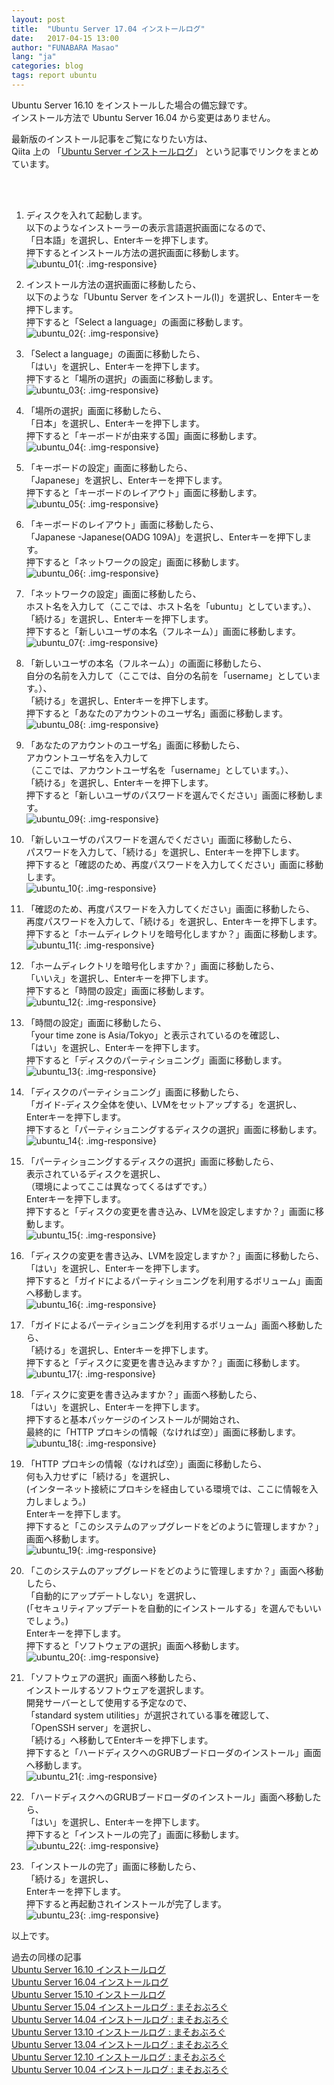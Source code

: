 ```yaml
---
layout: post
title:  "Ubuntu Server 17.04 インストールログ"
date:   2017-04-15 13:00
author: "FUNABARA Masao"
lang: "ja"
categories: blog
tags: report ubuntu
---
```


Ubuntu Server 16.10 をインストールした場合の備忘録です。  
インストール方法で Ubuntu Server 16.04 から変更はありません。

最新版のインストール記事をご覧になりたい方は、  
Qiita 上の 「[Ubuntu Server インストールログ](http://qiita.com/masoo/items/307f49d0606cabb90f93)」
という記事でリンクをまとめています。  

<br><br>

1. ディスクを入れて起動します。  
   以下のようなインストーラーの表示言語選択画面になるので、  
   「日本語」を選択し、Enterキーを押下します。  
   押下するとインストール方法の選択画面に移動します。  
   ![ubuntu_01](https://lh3.googleusercontent.com/1BKYMmu1ewB5vLvf4V5rUv0pLithDjfL-IN2Nx6o9I3Mb-ctPK7sEhuFyPsbPhYlpsaK81pcQP6k5BsFM6qWAWDEGD6PQYRcyfBspxfYhf5TRkN19np6HXhDQYaYswot67myfQFwkqim0J-13zCS43opTtxlQFRYbNNJAXeVdDw4pv5xaQ-A0u-z-rn43Ox0B32JHZFldAFYdXe_T4Df-UwTuiP2yZLAiNXIIgJck2E7LxgaKK8tOwuR8w7PwhohJNMvIwgmKTUcaMW7XB49INVqStSIlOx8ImtQcQe-MaVfpkGucYOswnmLgizuWd0CZpbi0ToBGEQ8ZcjjGdLt3_IT7davRQj-7ZZKy4noixtDDtN0TDx1oDClTN_DFuY90R4xYf6ro-zISXy91pYU1h07zXe23L1lEgOmss1C78j7PEGvzsLIP_t8Khaam4IX0uC9u-KemAk2bQJuo9Nc97uRojPxkk1uy_dmuLC9ywRwOrmne0c1WXP_PQiNc-64rIuDhqfx4iWgXME2up-gWz1-nCVNMrMaa9bh1c0OjXrvxfIXxWiDWOKbbj7Ln5t6NdIlktJZ90V5wHfksq-GkNMxELOdwWMFkHTuiebTHVFsRQX21ut-geUPca0fFc5H0pP9AMOyFDEgE0mZ14jbyXcWpEmqK4Xjued3d4a-dg=w400-h300-no){: .img-responsive}  
   
1. インストール方法の選択画面に移動したら、  
   以下のような「Ubuntu Server をインストール(I)」を選択し、Enterキーを押下します。  
   押下すると「Select a language」の画面に移動します。  
   ![ubuntu_02](https://lh3.googleusercontent.com/HCz4IbPMCokwPoQrDM4-ChtqH2xm9s7A8ixYOm8J7J70LvHtawhk132XZKINXUXrXiOefahcKC52d0Ib-36XEP81LzD-amv0dS636AJPQtHwqVCNGJQdyhEGBjFD8OSiaHlpuT1h0vuj6GIIDZstv7TtDyNvHcdLTYmJXChVEsM0egDqS_D7PKrJYiEpFqvjCw6srSwIZA-DUmZmGyzQwcHaw1Fi7Bso_-8txiVxIhZFHED9sI19KqvgWtDFSVZBXfWcfGRoU8iguqBLdv8cBL2ps1HdxBd0vdydYrzLgEFMItIMagFKYMPXY85kgvKOah2BH-BYQdzDMTj9NNouU-OTl2KeLxyyZD0Dj9OZShsjLIdGUeEmarLy7IbYff4BZbaVBfc1AxXiMdwk0eSLbNWZUTTc_BSyCm-Q-MCbSy2dTdmr93qeoFy6Lgj_BeZbqYwpcnI90-Kh8J4yA8J6DKbq-naj9miSp_tiRuJHANdVVTySXHFxLylUTK5cjlMkvi0uEdlZR1nVuAoq8Wq29TEX2qe7qU8uld1gxzg9gkU2MTnbc6j_7RPwWaJa2MBv7P8zNv5vlBx0bEtgq2wXvixR5inmMlNj0yoovwZDD6IQRS2O=w400-h300-no){: .img-responsive}  
   
1. 「Select a language」の画面に移動したら、  
   「はい」を選択し、Enterキーを押下します。  
   押下すると「場所の選択」の画面に移動します。  
   ![ubuntu_03](https://lh3.googleusercontent.com/KYRL2lbrWAzjJsQmixPZ2Q5DrrcZ9yw0e0tFgbBS91j8Ui0HEciWU0VJ-Q0YDRZNqUi8goD7-Twnh60KTX9rfp8THWLFGSsiTo61Ug8sIf4PnnKcoI1VKsPPQhyS8LILkkCeB77x6p6CiAaxWqxL6TAYa6pDoJeqN4IPvzyHE7Dsck2GOLxpVo72FFKHEfsiN53htHNgtcUXuOqkWgYvd90iwz7I56yAJH9iXZWuaZjGUWutkBwMxgVLxBqmtLZMKe8vlb_GXRVyxgxojws9O-sEkfm7gKDxzcOatmNddJaWJaZaSL9u8wmm_w5VKHo20Sftc3oQzkHM8i10-IaYwcbIYy2CJkvZ1j-w7XzdP2o3WBY4QmxJgyOV_aGN4qSs7PTszi3WRDZ2czij0vEDY3RLWHSvRd_wLaujPSQRPEVzhi7-1UvPUpWUcuFV8FTM5Fmx65CwVUiRtwXQ5VimS0ukx0UEIUq9SVjs9awZeyNvs29mCh6h-C4QZvSw_zcQjFZvgr9wklWHjqVwKO3n3CVxK3h5iVtICsd4Lr1UxiHrmiuM6MAIOr3jC_mzk3iNvYiQNOvkK-0oW-sFJCCLp5NlmaLrFO6pczcvOdq5stYsmV-XDGmZKV7RO3sWaxvCfymqBkpCdggcFqqqP67btFFU8rWPD-VK2t_kx-eskA=w400-h300-no){: .img-responsive}  
   
1. 「場所の選択」画面に移動したら、  
   「日本」を選択し、Enterキーを押下します。  
   押下すると「キーボードが由来する国」画面に移動します。  
   ![ubuntu_04](https://lh3.googleusercontent.com/5DYWH1fPFV-MTy-eoHCrQ0IOuIz_Dpj_vrycG9K_uxEooBLqAc3V0-rgyR12mrPiQuNaPUiea2skv4PveNqobuwXgZYie_m0lc5UXoLKLX13XhQKyTS5-2JVPrO8fYVLkDrnCTxLIC-sN24FEfoPHs52gjExJ03FwzmDFnqfWQ3YCN6RQ9OrzD9k-0F4w8IILHb6EKioUin0f_sksYSJt5ilFqOG3esw_frIUhtVL14BX7O7T8s76R1Kyy921Pfj8doF-rhvORvsXJ62HhXWI2sSMTr9-5eFhAcwggoG-YO0MXZubtKIHpWsOosWTQypku6q3fhC8H0e3GdRX0rpGmRHLS5aPt1HL_Rdvy4INdsoN5_MZoPH7TAfApqU1oRP_vhPCJh1SuQqsFJybj9J7noGoYlOfCcYkfGBi0LfIAKSNW9aEDhfHMsI7BbLW7qkSGJ-uf4aXQS2XKz6hfD3H8gvvyiFsUv_2ZIqqJthUVkZNml6DGzalNaZtxCPgLwUaF5Os7nwxlmuUFUeYwDNLUo-ZRqqt21iJU_-RVYFJugmWso5xaA_NmlIWrpYuYzw7sVSQILaI5YD9QNr4LBP6gYRNc6O3FFpn1rmcQ5Uj5jgC2l6rbaf90lJgevoWg7xe0_pBuvmqSFapzQaXMlpimdFDMbc_TJpgsDeU7e_FQ=w400-h300-no){: .img-responsive}  
   
1. 「キーボードの設定」画面に移動したら、  
   「Japanese」を選択し、Enterキーを押下します。  
   押下すると「キーボードのレイアウト」画面に移動します。  
   ![ubuntu_05](https://lh3.googleusercontent.com/QoTLzAKSeAuOMXExjQQlu6oEXEuKKhGbv2kpfgZwTcqCd35_ASSUb5zrg6eUipcKbg2ZUXEbJh9z3u7cCLGwxj8HMHAl66dYIk3rtFTTwkbAtzFzAxjzOYiu8JZm2DuD-OHLG6p50MvbdDXRhDOSujIWCS6O8aS4tI5Pewr11QgJs4etF60Kaf44KRExRrY7xbint_KKRhcx5d0DNKUPvmJFwiVXT2QcxENq3NdJIGow_ysI57uhQn1yrLZZ5iievgLtvMU7uZY3JeG4E_JbisrzWFgi2LXkcDPqZLf9i6yucmge6Oy2wpe2E5FwK60J2mptGQn7jducTCTAOrpKHUCNdGjilb81g9eoT7F3-MVGg7gUzFP2kH9EP6mHTwH2wk6cAymRyRhr5fi5jzZfYo2Fw53_15-OP0kAf2S5iAJPAI3T26C4h_nt1Kdv2S-HFWgi7Xot3QLOCxPnO2r54FtK80Rwjkdf2VCG6L2KaqqbxHB2P1duXKrL_01nC-omy720Sr4fqIsZf-0xkcr8mOyYMVRsI2w967Iex_sKzbvvaIGiNFw03jLNwfZIqNZdNegtwN4RM3Fxml5Yrqgm2vhW41ZTrfR4BXW9jDmsu8odQ647=w400-h300-no){: .img-responsive}  
   
1. 「キーボードのレイアウト」画面に移動したら、  
   「Japanese -Japanese(OADG 109A)」を選択し、Enterキーを押下します。  
   押下すると「ネットワークの設定」画面に移動します。  
   ![ubuntu_06](https://lh3.googleusercontent.com/ry0sESre-6cWUkkhmmnByIMEzAk4BuAbB2S5rUNFKmAs4ge-BFxVQyjXcy8B3LstAbM3TYgB94hzPD9LZXrRTScdIy8x2nRErYk_7KOstG60WUse7RlJrnHe0Z7wM1BnvSMGRBqSRzPvZpDAJpmf98ktN41FW79oq3UQyz8xrvEHyl2wEtvy4lnb_tYSfqHZq6c9jRsdVZNUhIuS2ARfiee3_xn1XB9f3LNzgTXAdWcsvesrU-kHhLbXZvKJcuukX6_08TYYBlE7DVR4P0FYmJjFE_61vR8_fb-UONvUW6Cc1J_yap2cJgvH_Q79WkeoSSmPa4-eShbdFuUGAbvKjPW7CpdR0ferlx31e314EpkSOJ84qOnmSeWeoH9MyEDFjLpLvaHz2pfdw9J6pDk2Ujj4zx-bnbgF6xDGmGENXCjFZY_Bn9YSuexfk9o1jWAq153UpJ0ut6TydurKgZTw_xT-4_uMcAQ6n171coibITjzG6HAt-pkNJb12iNVByFpcGp7-8dBxFkIYb1kkfV7d-AhKHx5hWyCjeizHcS7_chWUDZUKUUHcJTWJq5PHI6S9Z9693VBT3RIl10AX8cj4yeXk75aSCHmsEe5k2-WYCRhusbVpRD_7UXygLdM7aAoQEsQ87PIU7L2G2bs3n3BH1pEDgQbJdM3bUrJTOBY6w=w400-h300-no){: .img-responsive}  
   
1. 「ネットワークの設定」画面に移動したら、  
   ホスト名を入力して（ここでは、ホスト名を「ubuntu」としています。）、  
   「続ける」を選択し、Enterキーを押下します。  
   押下すると「新しいユーザの本名（フルネーム）」画面に移動します。  
   ![ubuntu_07](https://lh3.googleusercontent.com/s-kcdQLMEFFPXXicBVT3S652dPKGmmOux1cSHsczsiZn9XVtNMKWofYTCEUPtgWEx0okQtpWy6JLtftz4hVf_JhlgL4sEEQGGwVrjlAqyl7CerlRvL9tAgPnJBS9B59i7DWxIhEQpf44gnBIrFd3Vbtl1xjr-wzhpuQiQbpC6p_3tpyDk5IX773YLgBg3IeHjXGwfGJD2ZXqsFsr1rRq21qpVShchcZAuvKheFdQLExk9_gF09pCuHadXqEzKVfcDJnpNVPiJEYd59ppbGhIht4VIxnVkIOnG1_s5tx2iQtFiRapxOmhSAqGv8Bw3Zz3IEBITCec_Bku5GwnKP4U6W2nAdBJupOtJkt9shaGusT6e2Rpm104G_Dhaa2jpzAjSv7IAAxUmxtdYfvsS80ftm-hXoeUIfCFKHf2ZoDpcMJQEoh5FEABgOWA0fhYPb9v4Sqw5tAYVC6hb2VA8jI4kfPgaj_WBZ9Jw8aLpHRKlCLuVPgUnafrxB3DmTTXuV5b4bntrbD84ZzwLYp8OB9b9yGCQePPFyS-Tz8sEnx6wKGqxL7f8NihGu3e6w9Tp6bl9RDLbqe90akYONIOyF0pEkpQALzRj952MW5sG74yK3e4i5aOrf9z82cHzKB7Djlnbk3OUtfO6Z6Thlk7MjFI5shRvBlLyI8dknVKzCGyvw=w400-h300-no){: .img-responsive}  
   
1. 「新しいユーザの本名（フルネーム）」の画面に移動したら、  
   自分の名前を入力して（ここでは、自分の名前を「username」としています。）、  
   「続ける」を選択し、Enterキーを押下します。  
   押下すると「あなたのアカウントのユーザ名」画面に移動します。  
   ![ubuntu_08](https://lh3.googleusercontent.com/vLGV1lDIGk4KneXNGdODbBifi2Kq95hsxfV-4cIdhJLlk1cLMBX7cRz3s-pxoIbD6Dl872ZI27K97yCi6-8epvbH-FmIrJZPIxSoRIdXzzYKiUhM1RuZHd4EkxT4tfylRDkx4X1h_Fv4vq_j5sICBMo2JKB_bqoHyL-hEfd5clMCK66yZhbnFB3KdV1KSl-cjmH-pI9_kdHy3t1Qlj5wDhddH0pWMZ5HotoUC0RCL4te3FsUxpsn0-KdbKUXKghVi5xCn6a0GDu6qdpbDiiuVL0JrHw2G01NW4dwiQQuEis0dVl2SErC6jKIXyCqs54V8nUadkGQELlhzsnCVO0ZPb_ieu-tQeHLqh6B7OqYwbg7Sb6J5-n1x4hRvPuIrfi8M833qrDaqIpnU4mkUK5Z2X5VCAhuIePjgbfhvVuGV7L9jZL_7EjH4Hr0Y7KHu9J8zBhsyufnobXawjoPeMQ3qteRzzcq0MDIragJXsClquydqf7YS_wAxEJGrkLpDbnpXe6GVnk_Fdgp0jiXK8YNPC_nHD150qtWCZ4BSDvUMyMKOZwx_uYhXskUD9cojLVxYv2BFjqPxD0XP9jwVl_MhXuyjX5C0yWCsR6A73k8Xh8qF1EKoySrU3AfY8VYNzonOitJeHwgOT4UZLYaQMEEvQHasDgZ4mykWT9_D09Nqg=w400-h300-no){: .img-responsive}  
   
1. 「あなたのアカウントのユーザ名」画面に移動したら、  
   アカウントユーザ名を入力して  
   （ここでは、アカウントユーザ名を「username」としています。）、  
   「続ける」を選択し、Enterキーを押下します。  
   押下すると「新しいユーザのパスワードを選んでください」画面に移動します。  
   ![ubuntu_09](https://lh3.googleusercontent.com/HD1Q5WdTfloM3bO1yLVeH26ExaJoiApmyFy_Wwyt87gtsxV-6mb33vYQ9CYEGsDHoHK-lVmTj2AOA-PvitqvDx-wig3-Bbi08ruQeaYaewyLsHxpc1-OC3TgUZsB9N9UxmCe1OKNmtthRyWxwzVNXQGYpMJEfAAX2vV9lVzNA0uxjOKf0tLQt7IGWjrAGVwxvRz08Us4T2GLW30gtTyHhdosnlOnXb8F-mupcy2SkMRPEZMoTUpmP6BXu9u5mGTiybh3UiJDCWY6o1XiqHfYZnrsbO5-q1m6-8TgvvoeYXyFOLCU4k_EasuHNQeXWs1Pj1iyzXCxAPDhl83a7H8j6COxvUpS5Dt8BKPyB-XbFTea2QJL8t5RWpqKywn5zGyrqM5y0qiCe53jD4hc8OjdCeeSSzNj4SA-cthTrsw--zpIH3S650N0cmL8ql2HVTLXJhEHVUv7uvi4fRIVHOcmbmbSGCS4nVuWuJdxORx_FYz3bJpRGcfep2eE790QUjCqpdZCbNuZEA5lT9fxucyTtIOQG3WVkLvfULPDs8kktdaaS16HuOrsNFnlJlaOr_e4Bw7be4tgmjTTkmHCAyIWAGO3pUUszovmg263BOcPI7xAWjot=w400-h300-no){: .img-responsive}  
   
1. 「新しいユーザのパスワードを選んでください」画面に移動したら、  
   パスワードを入力して、「続ける」を選択し、Enterキーを押下します。  
   押下すると「確認のため、再度パスワードを入力してください」画面に移動します。  
   ![ubuntu_10](https://lh3.googleusercontent.com/qC3Lg5UAbeqXBgvtty6GXIzz7LCUeYqIJyzFoZuFFAQ6QTiOmEnnX1b_bONm3MjSp3JHSMFd50QFCrQ48SyPW_tsJj4VbK2-AZ1-qs9eKzToOftqmZVVHMJWmZLZGwdYEqFwlOEl_DtVrFL69oXk_f6VJ1PIcAxDkDtH00pW3wka3xAOEdaTwDWkuOgJMMjpc17_Lq9Wql21-gdhfGJ-UwJR1O4DEwl3Oeu7pWkZqv3bJrap63PkGynGtajCsghHdKGhy-B039IirSlEhhiSEHJ4LXEWoIC3gFhW-7aZSjdt8bgM7vGjbJSBHLtsidZTSiuMOwrpA3YLhkRq0AqC0BxmQQ-Ppt0U5geyUeydyGbAOtypFa2a_fwbeyO7T2qbokvyVosTFzXbWPz-Zuc_DMIt0o4ClVjfVM_itwjE69XdfyU3_XmTBCEBEWEy51N2_P2nA7TPOz1jPa2rAujn92td8LXbUITBJLT62bWVnEtiDaBeD9oHgYxipNNVE8I8uUnxukwPOqmyd3rlt2XCx8dZvwJwqDwprj5ok0IKkrwR0lUwiaaT-Pt-HPom9-5YxYjgpFD5BUeWSp506YS_TqkOhSJjdwMeX_c-xBHkczyd-nBp=w400-h300-no){: .img-responsive}  
   
1. 「確認のため、再度パスワードを入力してください」画面に移動したら、  
   再度パスワードを入力して、「続ける」を選択し、Enterキーを押下します。  
   押下すると「ホームディレクトリを暗号化しますか？」画面に移動します。  
   ![ubuntu_11](https://lh3.googleusercontent.com/HaaTwHoeBFP86cq1q1w5_a2brASxDz7SG9J0G69koZBV6ps1tzz6b4xLmDtdLPJzQfBK-dxCiiKDlS1apS3pQ_fOweIxJTbNA_HU3zxVdHe78UyokorIWo-GqE5V9cJNFGmKTtKSRKdfCA93a-mDzqSBskY5w6OliLa72D5Ej8-emEotUOYYLgfeADV-s4g6FUnE5m2WYcS0wNBAUGwQ67Qbg2KgmNvMzFWu9O2UJimMmAToDgPe5za1nHjMUoof6ObKZXAQaWthI7WmyG94r--T2wZSYHTN2Fm_m2EDo5kRN6giDshW1hvPEcnsB5UNxeUOEVYyXjN2TaS6j7amYQM3lYyUKmLjVf6tGy0AdZVdTp3n26Mz02w2XBAlBfmpNf7P0GkFwPcPZvoPvFDFWiejx1nTPyIVDYArj16t37YfU7C1RPvTQxwz0opFx3HS0OeJ5I6oviUkS158jc-Mzby7xs7t-99429tqldH7mLzPfL46CsjmW34V0_RcJW0r90Kytzulf7V4QKu_Ivtvw9okhVmPwmKNW6h5TWzsr5AOSCasvQtH3W6UJwEnbq4gxsE31nbjLdxoEE_KHprqOrpop2kOb-oeEf_wWVHaq4GGTpxE=w400-h300-no){: .img-responsive}  
   
1. 「ホームディレクトリを暗号化しますか？」画面に移動したら、  
   「いいえ」を選択し、Enterキーを押下します。  
   押下すると「時間の設定」画面に移動します。  
   ![ubuntu_12](https://lh3.googleusercontent.com/Rn93gii9zHHE_wiQplZIoN-ZZCAM-nB8sG9S0o7QL2NOaObDxCkPqa2CSuSn_uKcskFa8aLpDl5dIUb7XclB1kdF5aJx6ncpIIq7js3vxL9HG3KPMxqz-0pbJgZVqhhWH1lAci8d4x1KooqhQE-8_w9TC9HU0-L1Mu_qdoEEfGCv640zGuRFqQk6tA46c4PCMbXGlBRPZ4B3fAmMP3prrAvB_mpW7ejPeFN4SzPyPzs2f-X3nlSDyuccMmMgptH6bZeAi1GNZCQuNOSM_bqQwugbamoB4uMNAptVVtzVEfHZYJ5S4_SdGY17HsNfGl3jK54lUgTXJ6_OPotY-reQ6yytBnfRwdOQ7KJ7kHTUiRKvaD3Pjmf8C2X43uojh_MjuUqDrfImSRrIcBgooqw60sCMrVvQv_CGel_lpSIkAfIorZHseSEFl_EVErq9WYiBuKHnVj904GpcTS7r2egWxhSXEih4nz-Z5LHGj_WNtYSY8Qu2vdvGL3s0dOX6anStgdiTW-O3EB89u4WG0PibRgFlztxw5TjwYz4wBivykHqqPVfEO2Ke6gtasI1WJjk-WMpEVRV7f5ofp8v0tTx0ioAvvR6F80KD68SgRQB8-xwmu8dn7SB4qmECbLyIWCQz-dUHLyyOgSMoM4_RwGRrfv4iNxA_b6vd8K-W4Q5o0A=w400-h300-no){: .img-responsive}  
   
1. 「時間の設定」画面に移動したら、  
   「your time zone is Asia/Tokyo」と表示されているのを確認し、  
   「はい」を選択し、Enterキーを押下します。  
   押下すると「ディスクのパーティショニング」画面に移動します。  
   ![ubuntu_13](https://lh3.googleusercontent.com/3JiqegWy6dk1ANICIwNvArWaaf19ZURz5tEcFCRX1mPPUmYXitzAH5Iezj_XIF68bayS5Waso-wrqOKb4V5gIo0toCyHX-WLi5lp-3LkwpTI4uJ6Hh6hd_uQZdiqt5cEOy0Hc4JjmLnI0l43dWP-TSNBxCBm80Am64lOz3LLkDYWBT1yB4313vSHrYYZf7VoUX8ASMbJT06rvI0hDUVR65D9ZKQLrfOq9gF-uiO9BAGwj26nSXd_-a3KMuQ0ZAfe6GfUcqGyclaOFrs5Jy7OCjF-IMKkATr9-_peNqiNyr_DHwxw7cTzf3C3svVJfhqy3eIw63kOWYKCHJC9xu8D8B3R7fF4a4nkuQZWFswVhxoAo3Jh9HwiZaxEpTcubC4tJktyheN0i8iLjrA51NzceoIZEtpi1na_aBaDXqYNvyJk0-70ZfTpEIzRCZPhP9_i9LLz6Km4dJrj5zkdvS7aFFjMC_-X8dOhaJsbrsoJyJE2ni2q_XUNjmmBYfl3x5NclM8OGWVT8G-UC8fxtj-zzRzuIzGSppWQcsrzrEcA7xoVLU665IJi-bWsBZ4NoGKuAV6im0wrwQlgkO1Fys-_HwQrtWgQI4iuEsHRNC9obIzGhrfgcQuWcTwNNNNxrc34IMVUGqKHdFtdo36AtKOTAqpCV4LQ_47WKKmfG9LssA=w400-h300-no){: .img-responsive}  
   
1. 「ディスクのパーティショニング」画面に移動したら、  
   「ガイド-ディスク全体を使い、LVMをセットアップする」を選択し、  
   Enterキーを押下します。  
   押下すると「パーティショニングするディスクの選択」画面に移動します。  
   ![ubuntu_14](https://lh3.googleusercontent.com/cFce6lg2v_PmzKXuf8CjRC0W9fDsrY_mlWZ377jRwai6zToZYX-PqPyL3EYUKZzZUfqGK346Za5dueH7VVnYSbkWZukCZ4VE8BSb9xPu233Wuib-0_W-ofSAjdMOV3zaK_IQtCmkEG5RxwBWPnR1D7oHNeo-yqXgb6AFMlFfZ8t2TrMgo_L40YTyR4f19A1FmjxzI7aVvh4caSrIV85OAFH3DQqUKe6UvIk7ABY3BqP9j4c_CHMN31UQPaylgCb-aGvr4o73DoOyyHxnCnTtrOM7Rlyi9KDc3XpZu-Tud2AymoaYO1xXDZrqd7Gi0iL6HWJbmHbhOY3CaROt-AICtQq6kMhk6CMF6Wb0MMt_v7XWEwY1u3OoOdWR2PhBysIYccIFeeLEKJJYdpr9EHndt5bUw1CLfh71qqOWfrGBS4bDTqMJctIvJvSEfvpKCW2eYlwt5lJHG7eK3F4PxzFCYaKcmttsU6v8xUDkFG9whDfcNdWd_L2VUzuFN_3QgaPNAXajm0AzUhOOprpderJxpf6b_vYjBdhroC45HNOxJAfXrSCSmY35vS73L6Mh2gS6fN4_pkdSIVuKQ6-fZw-u5qTydgxbBAoO7HG8kM7_jM6WpKGsI8Yditwks6qnv-iltk4I_HZ2K_w1kDCVH1i1gXUsiLqIjS7bliTKKlI26w=w400-h300-no){: .img-responsive}  
   
1. 「パーティショニングするディスクの選択」画面に移動したら、  
   表示されているディスクを選択し、   
   （環境によってここは異なってくるはずです。）  
   Enterキーを押下します。  
   押下すると「ディスクの変更を書き込み、LVMを設定しますか？」画面に移動します。  
   ![ubuntu_15](https://lh3.googleusercontent.com/K9QqRW9OM2APazC-AGThLDuAFoZzMBmomtlboxwMNd7IsCN1BLxLL6_ww7MBfA4JWa0hCDgKq4jvO5x0Oy8aKu53MDXQ5WeUhwanBQQSa1J-7hwuHhfSAR9Zz9O1G2jypPxrh52pGKXvnj6QQBVoeyatAGHpyXURI1YtEOgE-jpF0mUL9tzpX5Vcxv7Jorigw_FYYW3zmodg8RkbPzEg4Npc1H-14sb7ohG6IHXNZlLdPmgM1aNeNRb6Br1RHU9fDdWUEwAnLH-pkk2-38Sx1u2fnfaAsk10T0mdXsPikeLKmRaPMj9mqwV8uFrCdF1xiz_angrSA1Qk8-raq6NTjqYPkap6-LOWQwiEpVLcrRDB-pQNRTmnoGomtm-WGZNAsDDPfk6lDc4uD-EJB6ENj8JRGVqewEoPuUV98i9VO3HHreLnpC2AFuHRlbX2eIRjOY-bYSUYTHD299wewzE1oMIhKwmZS-10V-9tEOl8nz1Isi2nY6bMEQN9ciI5ua0OwFblYdNbinlihyeOiBQIoJ6rbr-bjaTPgodr8yxjbVKzoOiK6Uupk15IIbaKn1Sb5EpzXpO8QONzqYtyRQAM8cUJm--7FdsqKgF6Cm-ewRH8WrVv=w400-h300-no){: .img-responsive}  
   
1. 「ディスクの変更を書き込み、LVMを設定しますか？」画面に移動したら、  
   「はい」を選択し、Enterキーを押下します。  
   押下すると「ガイドによるパーティショニングを利用するボリューム」画面へ移動します。  
   ![ubuntu_16](https://lh3.googleusercontent.com/q1TUVZ0rmvmCk6vwwEGOxvnf91YyjZ7SHp8We7MVXfUbXfB-m7C64vWis0kA72uiggK4lNiHHGfqSRVNt0L0I8kuhPW02l_YJQzhXM4_s2KZgtXL0cfvZwDFouEJTe8fmNuPXOhhVAHFaz1ovHoi9cQoEARW7uX-83TQLMZZOwCFGy5bNWw5tRHOg5Ak189KHA2qTBvcC-zl_tsN1wGn4x1qrpkmrkr0m2zYJKx0Fsy0NtCu1tW727G59tc3PgzFSEciIl_qXuk3LrmzaIEFlzVacubrxHnJ6VtngRaDiZJMnopXBrESep1BtnR4jADipo3aEHc_5K7sRV2BnX2gavPKR1U_UkNGhW3umLLrlqxbqk4M78HbcAZdDSqHQzJfDDX3zzltIo8rURFRFuq48d5WfEvq1VJJW7V4j4aViL-4WRyPZHkoeiKAqHtOX7GzGX76u_zOSanPMjs2_AXpLOY4326rCIQanJTHacUkWfn5aSXMshZ0grLs-VjTB9U9pPnHsVBK-70wL2q9iAlYFwN7TSKWMbQuPrzlfaCxfuaHFObpdyHu1tYEy3XEmWqvgN4b1Ro7qbuoI73QmLAcLkdD3CY8g6crO6ffdc8LuBYN4_Vu=w400-h300-no){: .img-responsive}  
   
1. 「ガイドによるパーティショニングを利用するボリューム」画面へ移動したら、  
   「続ける」を選択し、Enterキーを押下します。  
   押下すると「ディスクに変更を書き込みますか？」画面に移動します。  
   ![ubuntu_17](https://lh3.googleusercontent.com/bp1lmtDRecUv-qoBRIDTxzUpG47J3zDI5xb43jcW1SOcodvXqvGgxlQxHw0d6P4IhaQLPvFZ_iMtxndXjMa1Gbn8V9vELjA99kNCSkPxYrx0kWMK94-AupZw8udbdIrmb4PLLs8caBlEVLrE4TiEQ43GHQGBzokWpXygm5DygIqJ8H9k0dA4cdN-Gwoi8Hh5BeMErTN7ht8sVgj8S63xb06kMqFGiD4lEyXqFGiOmF30cLLzReTVyWXwye6pu1o8t_Z6pGH7OfKN2D_8l4c4pefMBu-gUNNIxJtmjTb_0kJXksOmzb8MvVP50O2zv4gOyiPRdW1xEgzWyTcVygXoo5ME6wlQ7YBFMI-wQfTv6dZolhvolc2_gCa9xCYDoTkoLJh2wnUi4v4mCkgwKfiBzviQdtegBPKDkBIDq--AxqTn2aVZU2BEWtbLMQTdCbhrtsHWRI3VnzQzVI4sMnz5LDZefiJEx4IMACS3AJU09jebXj4mhwv3pOr9vmBZo5S21Qr7knw4SUdN0t766e8039mtk359K6tCsKL3WmBYs-AsPV_p8_ezQjE_yt-oYLbnoIIdvk-LA6qZYnuh8sF8_MQUnD0FAtvX4l_P2TSnA-6Ttpzj=w400-h300-no){: .img-responsive}  
   
1. 「ディスクに変更を書き込みますか？」画面へ移動したら、  
   「はい」を選択し、Enterキーを押下します。  
   押下すると基本パッケージのインストールが開始され、  
   最終的に「HTTP プロキシの情報（なければ空）」画面に移動します。  
   ![ubuntu_18](https://lh3.googleusercontent.com/q1TUVZ0rmvmCk6vwwEGOxvnf91YyjZ7SHp8We7MVXfUbXfB-m7C64vWis0kA72uiggK4lNiHHGfqSRVNt0L0I8kuhPW02l_YJQzhXM4_s2KZgtXL0cfvZwDFouEJTe8fmNuPXOhhVAHFaz1ovHoi9cQoEARW7uX-83TQLMZZOwCFGy5bNWw5tRHOg5Ak189KHA2qTBvcC-zl_tsN1wGn4x1qrpkmrkr0m2zYJKx0Fsy0NtCu1tW727G59tc3PgzFSEciIl_qXuk3LrmzaIEFlzVacubrxHnJ6VtngRaDiZJMnopXBrESep1BtnR4jADipo3aEHc_5K7sRV2BnX2gavPKR1U_UkNGhW3umLLrlqxbqk4M78HbcAZdDSqHQzJfDDX3zzltIo8rURFRFuq48d5WfEvq1VJJW7V4j4aViL-4WRyPZHkoeiKAqHtOX7GzGX76u_zOSanPMjs2_AXpLOY4326rCIQanJTHacUkWfn5aSXMshZ0grLs-VjTB9U9pPnHsVBK-70wL2q9iAlYFwN7TSKWMbQuPrzlfaCxfuaHFObpdyHu1tYEy3XEmWqvgN4b1Ro7qbuoI73QmLAcLkdD3CY8g6crO6ffdc8LuBYN4_Vu=w400-h300-no){: .img-responsive} 
   
1. 「HTTP プロキシの情報（なければ空）」画面に移動したら、  
   何も入力せずに「続ける」を選択し、  
   (インターネット接続にプロキシを経由している環境では、ここに情報を入力しましょう。)    
   Enterキーを押下します。  
   押下すると「このシステムのアップグレードをどのように管理しますか？」画面へ移動します。  
   ![ubuntu_19](https://lh3.googleusercontent.com/IQI7ybx2ydUhNR7bkptxfieWY-q0kKgxKKo5IQ6XOwCiDQse91agiX1z-PZNbdImg3DuuX5aUw4hovDc3Br9AxCLz8dpwleBDaYN_C77BeMqUvsYq5JtD8u2WYxPDj7b8t4eJo1ENkoJ1uS61fx59iFLilwSXQfIKsXWR5yl7nCkWuG11A720itYqP4KckVBxlgPRC0N1zKXu_Ls7JL3oSGdq7t9wL5zyfTGWjpzd0pR6zwJ8ddt_x2Nmb_h_zywy9nXiyPrC7hrsltTu8oRxGpJ9AQUyjPVLnqh8AbqgVfihpvrTqi2b0PaIa2RDRo9rvry7wpgSZWlQJMJ1MMEWNZBOsT6_FFKdjAT19VYKtgAc68uhU5KM2R7GfAChmHHD3MSpwB6_98l31UhUfJnmDTjLit5fAjNZarOuqVn1qeQkjok31daRasVMrUk30M_XmYmE9TCaPTNhn_yhycTzjzbCUZfe-M6vt_1dYZTWf_t5EKoiD8-533M0t_oFgfFUUp4fOolOUooq1OSBHSRLWg0mmFqaCTIydWjf-J_AnH_2ebmy6b_uSwBQBYRP-54OGORIKUNBG2hc1adOYu88Wu1G60O7JbXNEi9DuW_VKrvO4PVrmNuZibT-uRjv-OTo-H9cYo0xveZIglhlNkzfBryAYh9t-KmckswaFwUbA=w400-h300-no){: .img-responsive} 
   
1. 「このシステムのアップグレードをどのように管理しますか？」画面へ移動したら、  
   「自動的にアップデートしない」を選択し、  
   (「セキュリティアップデートを自動的にインストールする」を選んでもいいでしょう。)  
   Enterキーを押下します。  
   押下すると「ソフトウェアの選択」画面へ移動します。  
   ![ubuntu_20](https://lh3.googleusercontent.com/aQJwNghyPDWRDFD62lCdhTqEmWz4q_yiUlaBXbO0T27OyEHyQPaTJdYM-pkdcp_bmUom7hZXXVXFyeydPOt5EhtQ3lC80BfqyNJAkRr2Y20iYl_jlGQ7pLpDek5EJqShPbfFSi7777W6ZR2FoEcdsY12GKZZxiOONj26JAHlCYPXE6gX__zvVUgLY4scdxaRmbvf00jFKiLTQm30wwqDc5rLy79PDoRzCHpqH8WJT8BY3eXTdZ7kyeSICHmVXNffi5XBMqZfebkMkes1NcsIhrP7so_9jC-GtaoMvjN9sUDCH4_TtpDOEmWP46fX72eJkRLEKoLWO_I0BKu_F1wxAEDw6z4ISCctLILQXf7Kc2HZAgDrWEzugAk3LmxjUe3GjD59hrs7kOP3yiFpsl6lwwpd87i-wJmqH9BzIhmaa6GH2CRor3x1H33AfyFa7m28S-g1l64rRj8Qh4-6mju2TNKri2ER6jpj9HOMWDmQHA8D2VIEgoceY-ZTIWXz-ZCZW-L5CKfFMIoficsbJK0ovHQkSLpPVD91Nm0RcbnPQWvn471rsCHryehCfUYdZNBWsT7t5jOWK9Byvgg8R8wnWtf4yKKtZicgYODdedQmsWrtCsGAmHOd=w400-h300-no){: .img-responsive} 
   
1. 「ソフトウェアの選択」画面へ移動したら、  
   インストールするソフトウェアを選択します。  
   開発サーバーとして使用する予定なので、  
   「standard system utilities」が選択されている事を確認して、  
   「OpenSSH server」を選択し、  
   「続ける」へ移動してEnterキーを押下します。  
   押下すると「ハードディスクへのGRUBブードローダのインストール」画面へ移動します。  
   ![ubuntu_21](https://lh3.googleusercontent.com/Gx2DU-x885_mXrLzRXSylHtAoSJut032lNmURefRWggdJN-hp-R2UWwGx-rFhfRFIwW1uN7KWCZJpzthZnnJIO9Emk1HcNgz4Fb6MjwNkB66PwH7uvMuhYYAofB51UbrClOPHVE_ErQ5t4UqTaZ_Eo0nFeYmMBAijDvOgFc4yfGkST1qWabet5m4LELfPQfyMJvAZuKdMnStpmmK7xltEs-UQdWpVwBdTA6Cmvh595OVyTbTcqlRM9SgGtFqt_UH7Uv2zhstZj2Yr67iVNPi17KhkxGSjIkafHQ100RiHkgz50_B75IqcNlu-duHfNGUn8AQJjb861Gg5YVLCDOUHvo3ASCIeTITiM53lgDg1YY1N0dzKrkwWWMoeR_TF1TwrNH8wfavp68vXCcfl4fE9_QXodhB0vY3ewyXAFeqdUlRnDw9IUwbhYPF9_pqd7CkwPPRM4k0T2rSTjkxzeFgwqmofKopni1Y3Sk8pPkY0eCtbygdhxfQyPkwi8lluBiXRJ43-lF_7N2vnvdXS36vgWuCeFbqHp09YzIxSqYqHWM0huroetzw7CYEh7Bj93SnTiaeC0EHtQjo2yZ9-F3hNulFZpNKbvG6yh8aRJmlV_rP5sKF=w400-h300-no){: .img-responsive} 
   
1. 「ハードディスクへのGRUBブードローダのインストール」画面へ移動したら、  
   「はい」を選択し、Enterキーを押下します。  
   押下すると「インストールの完了」画面に移動します。  
   ![ubuntu_22](https://lh3.googleusercontent.com/775QqPhWZg8uSDFbMT_xl9cQ1mlxKF1w9o80c9uevWTurQHVnua2M-OOzohtgUiIMw9Xtw8aH5gT_KraPEa9jAs3lOxphr5iHR3vB66ju0z_akqr-cPdDqRXxRZAfAMbF9xm5C1T6hpyPHbPtGV3WgT-MhHO0HBFztoc3ZNC2-BcuLjbvetgUIGyGAnlbxwapWlvpt-Tc_KHwlVttckROyENgaiYjNaEDWDlK2WF_F324hLdQXPbkKJmzsc-_OuNpiQJP775oiqHHdjdmfsWvEgkML__i8eQitEKz9GdMQghk2LcDh432onl-2lcOXWQiVXgg0b-gdNCofAFXzWjnERvrraojMdye-KLNAEy8YsSVLu5tjPByuO395PfqsEq9NwiUxl7lzLSd_aPVodQs79YjqC4HNXBH1z6PdK0EO1uywLY9hcO9zhzN9Eu5rIEROzR-V9HRPWGd2EwiYQXY95J4VnwNF5-i8OHSD2h09kckKqP0hZXPxAZazIa273sDXJeG043-2lxTjRFkPhFle43_kSgu8RKzFsNMwcKAUv5OcB8Mmdk2a3cYFYu0kcM_XWsbXkV9FNZFp9vZGWXyGuqzXLdNIYkBRdcUPK80i8qL0vlyz3Bn8bq2WxGQkfELURiSHEkfWwjzElHtJqEX8f4ofGs7dJyuWaddAu3rQ=w400-h300-no){: .img-responsive} 
   
1. 「インストールの完了」画面に移動したら、  
   「続ける」を選択し、  
   Enterキーを押下します。  
   押下すると再起動されインストールが完了します。  
   ![ubuntu_23](https://lh3.googleusercontent.com/tjUC4Pl6ZK2fyTboCxXwdLU1vACa-6HYaxRR1DszcyRqQnHM2pjiszMXc-dlRi3qs3xHnzZzxYMGMPAXwdozCbNngI8ZbPC8xr3aN7KlkxY4SVZhYULbe4DX93c3oxQvVdKdwTbjsyc-RXERO1V7gJut9FGOGrFz8bLZV0I0pFNsiJ9oM3b5fBobAQwZ1tePxKSjOAZqjqLs_s3AhCl1y_rf-1Ga1ZcdRXcsqS454xHkkbaSVgEQ4UbJUeea9yf8YOvcpdX82pVs-mVnVojJhiPiaZ_GPR1jb28iWbcaHjmifDtOfgIV9zxZ390JiCuUjc6py_dTjB6bgnTlOei_l8MBOolK7hDwpWTfsY2qJF7igIPies25XguOJBIF8wISCr1fi-HquNgsTIyMJg_vmS24jo96sjmZVqp-DLL1PKns90PO_bPhCfbprAzi1BylGV3_IEhwk_e_nvoIVGn8kdi1vxwWx1ZOIF_yhFmqdlJ1bhjM7jvcUVbN4QiIKAzYggkC7fn8jB7rUvQGI-qDRf3I6YqTkpGL-7G4QtpflwLf166FAYFnfk2pzhr9N7XdpZxPIF_EA2d76TLtV9Ibo6dR59nONJXWRBQ-XnOfxdSafY4cPaq9YS7bmYbcSmvmxxkb6Ufl07Ps3-KzF2Xy3hN0-cD3YLVMT0jy6JN2uA=w400-h300-no){: .img-responsive} 
   
以上です。  

過去の同様の記事  
[Ubuntu Server 16.10 インストールログ](/blog/2016/10/20/install-log-ubuntu-server-1610.html)  
[Ubuntu Server 16.04 インストールログ](/blog/2016/04/24/install-log-ubuntu-server-1604.html)  
[Ubuntu Server 15.10 インストールログ](/blog/2015/10/27/ubuntu-install-log.html)  
[Ubuntu Server 15.04 インストールログ : まそおぶろぐ](http://masoojp.blogspot.jp/2015/06/ubuntu-server-1504.html)  
[Ubuntu Server 14.04 インストールログ : まそおぶろぐ](http://masoojp.blogspot.jp/2014/06/ubuntu-server-1404.html)  
[Ubuntu Server 13.10 インストールログ : まそおぶろぐ](http://masoojp.blogspot.jp/2014/03/ubuntu-server-1310.html)  
[Ubuntu Server 13.04 インストールログ : まそおぶろぐ](http://masoojp.blogspot.jp/2013/05/ubuntu-server-1304.html)  
[Ubuntu Server 12.10 インストールログ : まそおぶろぐ](http://masoojp.blogspot.jp/2013/01/ubuntu-server-1210.html)  
[Ubuntu Server 10.04 インストールログ : まそおぶろぐ](http://masoojp.blogspot.jp/2012/01/ubuntu-1004.html)  
